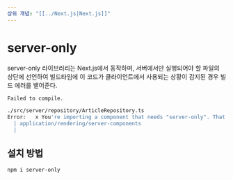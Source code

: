 ```yaml
---
상위 개념: "[[../Next.js|Next.js]]"
---
```

# server-only
server-only 라이브러리는 Next.js에서 동작하며, 서버에서만 실행되어야 할 파일의 상단에 선언하여 빌드타임에 이 코드가 클라이언트에서 사용되는 상황이 감지된 경우 빌드 에러를 뱉어준다.

```bash
Failed to compile.

./src/server/repository/ArticleRepository.ts
Error:   x You're importing a component that needs "server-only". That only works in a Server Component which is not supported in the pages/ directory. Read more: https://nextjs.org/docs/app/building-your-
  | application/rendering/server-components
  | 
```

## 설치 방법
```bash
npm i server-only
```